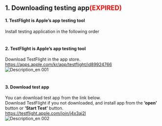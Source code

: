 ## 1. Downloading testing app<span style="color:red">(EXPIRED)</span>
#### 1. TestFlight is Apple’s app testing tool
Install testing application in the following order
#
#### 2. TestFlight is Apple’s app testing tool
Download TestFlight in the app store.<br>
https://apps.apple.com/kr/app/testflight/id89924766
<br>
![Description_en 001](https://github.com/DHIGHSOUL/UbicompLab-KNIH_iOSDataCollection/assets/73047755/dbbdf275-8b1d-4aca-acc3-eec849a6c084)
#
#### 3. Download test app
You can download test app from the link below.<br>
Download TestFlight if you not downloaded, and install app from the **‘open’** button or **‘Start Test’** button.<br>
https://testflight.apple.com/join/j4x3aj2l
<br>
![Description_en 002](https://github.com/DHIGHSOUL/UbicompLab-KNIH_iOSDataCollection/assets/73047755/54bb5c14-c6ee-4a49-a7b1-ef51bc809961)
